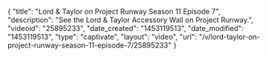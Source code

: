 {
    "title": "Lord & Taylor on Project Runway Season 11 Episode 7",
    "description": "See the Lord & Taylor Accessory Wall on Project Runway.",
    "videoid": "25895233",
    "date_created": "1453119513",
    "date_modified": "1453119513",
    "type": "captivate",
    "layout": "video",
    "url": "\/v\/lord-taylor-on-project-runway-season-11-episode-7\/25895233"
}